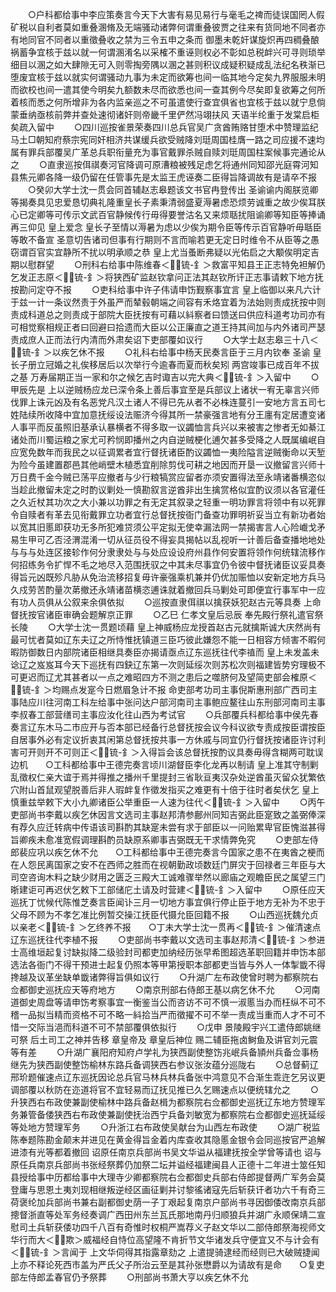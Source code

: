 <!-- { "loadSidebar": true } -->
　　○户科都给事中李应策奏言今天下大害有易见易行与毫毛之禆而徒误国罔人假矿税以自利者莫如重叠溷脩及无端骚动诸弊何谓重叠彼贾之往来有货同地不同者亦有地同官不同者以重徵叠收之禁为三令五申之条而  御墨未乾奸谋旋炽再四稠叠酿祸蓄争宜核于兹以就一何谓溷淆名以采榷不重诬则权必不彰如总税衅兴可寻则琐举细目以溷之如大肆隙无可入则零掏旁隅以溷之甚则积议成疑积疑成乱法纪名秩渐已堕废宜核于兹以就实何谓骚动九事为未定而欲筹也间一临其地今定矣九界服服未明而欲校也间一遣其使今明矣九额数未尽而欲悉也间一查其例今尽矣即复欲筹之何所着核而悉之何所增非为各内监亲巡之不可虽遣使行查宜俱省也宜核于兹以就宁息倘蒙垂纳亟核前弊并查处速彻诸奸则帝畿千里俨然冯翊扶风  天语半纶重于发棠启柜矣疏入留中
　　○四川巡按雀景荣奏四川总兵官吴广贪酋贿赂甘堕术中赞理监纪马土□朝知府蔡宗宪同奸相济共谋缓兵欲受贼降刘珽周国桂膺一路之司应援不速均属有罪兵部覆吴广革总兵职衔量充为事官戴罪杀贼自赎刘珽周国柱案候事完通论从之
　　○直隶巡按佴祺奏河官降调可原漕粮被残足虑乞将通州同知邵光庭霄河知县焦元卿各降一级仍留在任管事先是太监王虎诬奏二臣得旨降调故有是请卒不报
　　○癸卯大学士沈一贯会同首辅赵志皋题该文书官冉登传出  圣谕谕内阁朕览卿等揭奏具见忠爱恳切典礼隆重皇长子素秉清弱盛夏溽暑虑恐烦劳诚重之故少俟耳朕心已定卿等可传示文武百官静候传行毋得要誉沽名又来烦聒扰阻谕卿等知臣等捧诵再三仰见  皇上爱念  皇长子至情以溽暑为虑以少俟为期令臣等传示百官静听毋聒臣等敢不备宣  圣意切告诸司但事有行期则不言而喻若更无定日时维令不从臣等之愚窃谓百官实宜静所不扰以明承顺之恭  皇上尤当蚤断弗疑以光佑启之大颙俟明定吉期以慰群望
　　○刑科右给事中陈维春＜锍-釒＞救富平知县王正志特免袒解仍乞发正志原＜锍-釒＞将狭西矿监赵钦拿问正法其赵钦所讦正志事请敕下地方抚按勘问定夺不报
　　○吏科给事中许子伟请申饬觐察事宜言  皇上临御以来凡六计于兹一计一条议然责于外虽严而辇毂朝端之间容有禾烙宜着为法始则责成抚按中则责成科道总之则责成于部院大臣抚按有可藉以紏察者曰馈送曰供应科道考功司亦有可相觉察相规正者曰回避曰拾遗而大臣以公正廉直之道王持其间加与内外诸司严瑟责成庶人正而法行内清而外肃矣诏下吏部覆如议行
　　○大学士赵志皋三十八＜锍-釒＞以疾乞休不报
　　○礼科右给事中杨天民奏言臣于三月内钦奉  圣谕  皇长子册立冠婚之礼俟移居后以次举行今逾春而夏而秋矣矧  两宫竣事已成百年不拔之基  万寿届期正当一家和尔之候乞吉时诹吉以完大典＜锍-釒＞入留中
　　○甲辰先是  上以逆贼杨应龙已深令条上善后事宜至是兵部议上诸状一宥无辜言兴师伐罪上诛元凶及有名恶党凡汉土诸人不得已先从者不必株连蔓引一安地方言五司七姓陆续所收降中宜加意抚绥设法赈济今得其所一禁豪强言地有分王廛有定居遭变诸人事平而反虽照旧基承认暴横者不得多取一议蠲恤言兵兴以来被害之惨者无如綦江诸处而川蜀运粮之家尤可矜悯即播州之内自逆贼梗化逋欠甚多受降之人既属编岷自应宽免数年而我民之以征调累者宜行督抚诸臣酌议蠲恤一夷险隘言逆贼衡命以天堑为险今虽建置郡邑其他峭壁木植悉宜削除剪伐可耕之地因而开垦一议撤留言兴师十万日费千金今贼已荡平应撤者与少行粮犒赏应留者亦须安置得法至永靖诸番横恣似当趁此撤留未定之时酌议剿处一慎勘叙言逆酋非出生擒赏格似宜酌议须以各官灌任之久近杖其功次之大小兼以功罪之有无定其叙录之轻重一明功罪言将领中有以死罪令自赎者有革去见衔戴罪立功者宜行总督抚按衙门备查功罪明祈妥当立有新功者始以宽其旧慝即获功无多所犯难贷须公平定拟无使幸漏法网一禁揭害言人心险巇戈矛易生甲可乙否泾渭混淆一切从征员役不得妄具揭帖以乱视听一计善后备查播地地处与与与处连区接轸作何分隶隶处与与处应设设府州县作何安置将领作何统辖流移作何招练务令扩悍不毛之地尽入范围抚驭之中其未尽事宜仍令彼中督抚诸臣议妥具奏得旨元凶既殄凡胁从免治流移招复毋许豪强乘机兼并仍优加赈恤以安新定地方兵马久戍劳苦酌量次苐撤还永靖诸苗横恣逋诛就着撤回兵马剿处可即便宜行事军中一应有功人员俱从公叙来余俱依拟
　　○巡按直隶佴祺以擒获妖犯赵古元等具奏  上命督抚按官诸臣审确会题解京正罪
　　○乙巳  仁孝文皇后忌辰  奉先殿行祭礼遣官祭  长陵
　　○大学士沈一贯题顷藉  皇上神威杨应龙授首赵古元就擒斯诚大庆然尚有最可忧者莫如辽东夫辽之所恃惟抚镇道三臣巧彼此嫌怨不能一日相容方倾害不暇何暇防御数日内部院诸臣相继具奏臣亦揭请亟点辽东巡抚往代李禃而  皇上未发盖未谂辽之岌岌耳今天下巡抚有四鈌辽东第一次则延绥次则苏松次则福建皆势穷理极不可更迟而辽尤其甚者以一点之难昭四方不测之患后之噬脐何及望简吏部会榷原＜锍-釒＞均赐点发寔今日燃眉急计不报  命吏部考功司主事倪斯惠刑部广西司主事陆应川往河南工科左给事中张问达户部河南司主事鲍应鳌往山东刑部河南司主事李叔春工部营缮司主事应汝化往山西为考试官
　　○兵部覆兵科都给事中侯先春奏言辽东木马二市应开与否本部已经备行总督抚按会议今科议欲专责成按臣谓按臣自居事外必有定议折衷其闲第总督抚按共事一方休戚与同宜仍行督抚按诸臣许讨利害可开则开不可则正＜锍-釒＞入得旨会该总督抚按酌议具奏毋得含糊两可耽误边机　　○工科都给事中王德完奏言顷川湖督臣李化龙再以制请  皇上准其守制剿乱徵权仁亲大谊于焉并得推之播州千里提封三省耿亘夷汉杂处逆酋虽灭留众犹繁依穴附山首鼠观望脱善后非人瑕衅复作徵发指买之难更有十倍于往时者矣伏乞  皇上慎重兹举敕下大小九卿诸臣公举重臣一人速为往代＜锍-釒＞入留中
　　○丙午吏部尚书李戴以疾乞休因言文选司主事赵邦清参鄜州同知吉弼此臣寔致之盖弼俸深有荐久应迁转病中传语该司斟酌其缺寔未尝有求于部臣以一问贻累卑官臣愧滋甚得旨卿疾未愈准宽假调理斟酌员缺原系卿事吉弼既无干求情弊免究
　　○吏部左侍郎裴应巩以疾乞休不允　　○工科都给事中王德完奏言今国家之患不在夷酋之梗而在人怨民离国家之安不在西师之胜而在视朝勤政顷数廷门屏灾于回禄者三年臣与大司空咨询木料之缺少财用之匮乏三殿大工诚难骤举然以廊庙之观瞻臣民之属望三门晣建讵可再迟伏乞敕下工部储庀土请及时营建＜锍-釒＞入留中
　　○原任应天巡抚丁忧候代陈惟芝奏言臣闻讣三月一切地方事宜俱行停止臣于地方无补为不忠于父母不顾为不孝乞准比例暂交操江抚臣代摄允臣回籍不报
　　○山西巡抚魏允贞以亲老＜锍-釒＞乞终养不报　　○丁未大学士沈一贯再＜锍-釒＞催清速点辽东巡抚往代李植不报
　　○吏部尚书李戴以文选司主事赵邦清＜锍-釒＞参进士高维垣起复讨缺拟降二级验封司都吏加纳经历张早希图超选革职回籍并申饬本部选法各衙门不得干预进士起复仍照本等甲第授职本部都吏当皆与外人一体掣韱不得搀越及议革坐缺单韱诸弊得旨俱如议行
　　○升湖广左布政使曾时聘为都察院右佥都御史巡抚应天等府地方
　　○南京刑部右侍郎王基以病乞休不允
　　○河南道御史周盘等请申饬考察事宜一衡鉴当公而咨访不可不慎一淑慝当办而枉纵不可不稽一品拟当精而资格不可不略一紏拾当严而徵擢不可不举一责成当重而人才不可不惜一交际当浥而科道不可不禁部覆俱依拟行
　　○戊申  景陵殿宇兴工遣侍郎姚继可祭  后土司工之神并告移  章皇帝及  章皇后神位  赐二辅臣拖卤鲥鱼及讲官刘元震等有差
　　○升湖广襄阳府知府卢学礼为狭西副使整饬兆岷兵备頴州兵备佥事杨继先为狭西副使整饬榆林东路兵备调狭西右参议张汝蕴分巡陇右
　　○总督蓟辽邢玠题催速点辽东巡抚因论总兵官马林兵林兵备张中鸿意见不合渐生乖迕乞另议更调部覆以秋防在迩道将官不宜轻易而辽抚见推已久乞赐速点以便统辖允之
　　○升狭西右布政使兼副使榆林中路兵备赵楫为都察院右佥都御史巡抚辽东地方赞理军务兼管备倭狭西右布政使兼副使抚治西宁兵备刘敏宽为都察院右佥都御史巡抚延绥等处地方赞理军务
　　○升浙江右布政使吴献台为山西左布政使
　　○湖广税监陈奉题陈勘金颠末并进见在黄金得旨金着内库查收其隐慝金银令会同巡按官严追解进漆有光等都着撤回  诏原任南京兵部尚书吴文华谥从福建抚按全学曾等请也  诏与原任兵南京兵部尚书张经祭葬仍加祭二坛并谥经福建闽县人正德十二年进士筮任知县授给事中历都给事中大理寺少卿都察院右佥都御史兵部右侍郎提督两广军务会莫登庸与思恩土夷刘现相继叛逆经区画征剿并讨黎徭诸寇先后斩获讦者功六千有奇三荷褒纶加兵部尚书兼右副都御史荫一子丁艰起复南京户部尚书寻因御倭改南京兵部摠督浙直等处军务经奏调广西田州东兰瓦氏那地南丹归顺狼兵并湖广永顺保靖二宣慰司土兵斩获倭功四千八百有奇惟时权桐严嵩荐义子赵文华以二部侍郎祭海视师文华行而大＜欺＞威福经自恃位高望隆不肯折节文华诸发兵守便宜又不与计会有＜锍-釒＞言闻于  上文华伺得其指露章劾之  上遣提骑逮经而经则已大破贼捷闻  上亦不释论死西市盖为严氏父子所治云至是其孙张懋爵以为请故有是命　　○复吏部左侍郎孟春官仍予祭葬
　　○刑部尚书萧大亨以疾乞休不允
